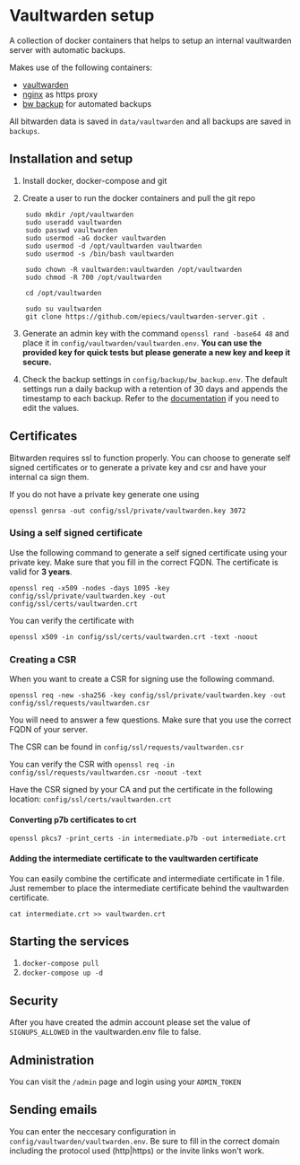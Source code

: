 # Vaultwarden setup
A collection of docker containers that helps to setup an internal vaultwarden server with automatic backups.

Makes use of the following containers:
* [vaultwarden](https://github.com/dani-garcia/vaultwarden)
* [nginx](https://github.com/nginxinc/docker-nginx) as https proxy
* [bw backup](https://github.com/Bruceforce/bitwarden_rs-backup) for automated backups


All bitwarden data is saved in `data/vaultwarden` and all backups are saved in `backups`.

## Installation and setup

1. Install docker, docker-compose and git
   
2. Create a user to run the docker containers and pull the git repo
```console
    sudo mkdir /opt/vaultwarden
    sudo useradd vaultwarden
    sudo passwd vaultwarden
    sudo usermod -aG docker vaultwarden
    sudo usermod -d /opt/vaultwarden vaultwarden
    sudo usermod -s /bin/bash vaultwarden

    sudo chown -R vaultwarden:vaultwarden /opt/vaultwarden
    sudo chmod -R 700 /opt/vaultwarden
    
    cd /opt/vaultwarden

    sudo su vaultwarden
    git clone https://github.com/epiecs/vaultwarden-server.git .
```

3. Generate an admin key with the command `openssl rand -base64 48` and place it in `config/vaultwarden/vaultwarden.env`. **You can use the provided key for quick tests but please generate a new key and keep it secure.**
   
4. Check the backup settings in `config/backup/bw_backup.env`. The default settings run a daily backup with a retention of 30 days and appends the timestamp to each backup. Refer to the [documentation](https://github.com/Bruceforce/bitwarden_rs-backup) if you need to edit the values.

## Certificates

Bitwarden requires ssl to function properly. You can choose to generate self signed certificates or to generate a private key and csr and have your internal ca sign them.

If you do not have a private key generate one using 

`openssl genrsa -out config/ssl/private/vaultwarden.key 3072`

### Using a self signed certificate

Use the following command to generate a self signed certificate using your private key. Make sure that you fill in the correct FQDN. The certificate is valid for **3 years**.

`openssl req -x509 -nodes -days 1095 -key config/ssl/private/vaultwarden.key -out config/ssl/certs/vaultwarden.crt`

You can verify the certificate with

`openssl x509 -in config/ssl/certs/vaultwarden.crt -text -noout`

### Creating a CSR

When you want to create a CSR for signing use the following command. 

`openssl req -new -sha256 -key config/ssl/private/vaultwarden.key -out config/ssl/requests/vaultwarden.csr`

You will need to answer a few questions. Make sure that you use the correct FQDN of your server.

The CSR can be found in `config/ssl/requests/vaultwarden.csr`


You can verify the CSR with `openssl req -in config/ssl/requests/vaultwarden.csr -noout -text`

Have the CSR signed by your CA and put the certificate in the following location: `config/ssl/certs/vaultwarden.crt`

#### Converting p7b certificates to crt

`openssl pkcs7 -print_certs -in intermediate.p7b -out intermediate.crt`

#### Adding the intermediate certificate to the vaultwarden certificate

You can easily combine the certificate and intermediate certificate in 1 file. Just remember to place the intermediate certificate behind the vaultwarden certificate.

`cat intermediate.crt >> vaultwarden.crt`

## Starting the services

1. `docker-compose pull`
2. `docker-compose up -d`

## Security

After you have created the admin account please set the value of `SIGNUPS_ALLOWED` in the vaultwarden.env file to false.

## Administration

You can visit the `/admin` page and login using your `ADMIN_TOKEN`

## Sending emails

You can enter the neccesary configuration in `config/vaultwarden/vaultwarden.env`. Be sure to fill in the correct domain including the protocol used (http|https) or the invite links won't work.